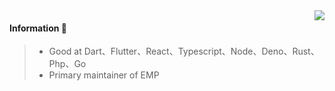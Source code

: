 <img align="right" src="https://github-readme-stats.vercel.app/api?username=ckken&show_icons=true&icon_color=805AD5&text_color=718096&bg_color=ffffff&hide_title=true" />

#### Information 👏
> + Good at Dart、Flutter、React、Typescript、Node、Deno、Rust、Php、Go
> + Primary maintainer of EMP 
